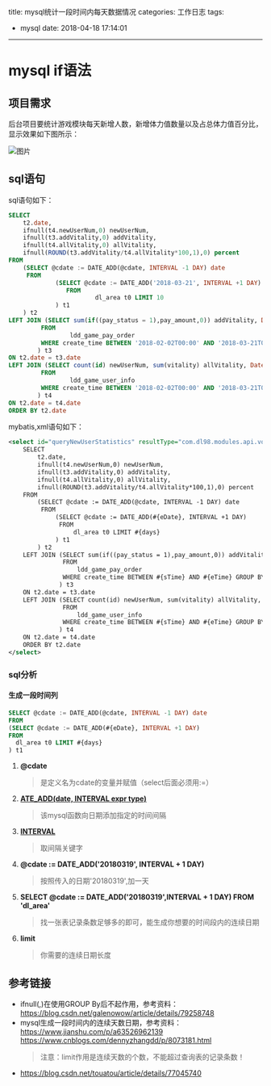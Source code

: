 title: mysql统计一段时间内每天数据情况
categories: 工作日志
tags:
  - mysql
date: 2018-04-18 17:14:01
---
#  mysql if语法

##  项目需求

后台项目要统计游戏模块每天新增人数，新增体力值数量以及占总体力值百分比，显示效果如下图所示：

![图片](/images/game_highcharts.png)
##  sql语句
sql语句如下：
```sql
SELECT
    t2.date,
    ifnull(t4.newUserNum,0) newUserNum,
    ifnull(t3.addVitality,0) addVitality,
    ifnull(t4.allVitality,0) allVitality,
    ifnull(ROUND(t3.addVitality/t4.allVitality*100,1),0) percent
FROM
    (SELECT @cdate := DATE_ADD(@cdate, INTERVAL -1 DAY) date
     FROM
             (SELECT @cdate := DATE_ADD('2018-03-21', INTERVAL +1 DAY)
                FROM
                        dl_area t0 LIMIT 10
             ) t1
    ) t2
LEFT JOIN (SELECT sum(if((pay_status = 1),pay_amount,0)) addVitality, DATE(create_time) date
         FROM
                 ldd_game_pay_order
         WHERE create_time BETWEEN '2018-02-02T00:00' AND '2018-03-21T00:00' GROUP BY date
        ) t3
ON t2.date = t3.date
LEFT JOIN (SELECT count(id) newUserNum, sum(vitality) allVitality, Date(create_time) date
         FROM
                 ldd_game_user_info
         WHERE create_time BETWEEN '2018-02-02T00:00' AND '2018-03-21T00:00' GROUP BY date
        ) t4
ON t2.date = t4.date
ORDER BY t2.date
```

mybatis,xml语句如下：
```xml
<select id="queryNewUserStatistics" resultType="com.dl98.modules.api.vo.GameStatisticsVo">
    SELECT
        t2.date,
        ifnull(t4.newUserNum,0) newUserNum,
        ifnull(t3.addVitality,0) addVitality,
        ifnull(t4.allVitality,0) allVitality,
        ifnull(ROUND(t3.addVitality/t4.allVitality*100,1),0) percent
    FROM
        (SELECT @cdate := DATE_ADD(@cdate, INTERVAL -1 DAY) date
         FROM
             (SELECT @cdate := DATE_ADD(#{eDate}, INTERVAL +1 DAY)
              FROM
                  dl_area t0 LIMIT #{days}
             ) t1
        ) t2
    LEFT JOIN (SELECT sum(if((pay_status = 1),pay_amount,0)) addVitality, DATE(create_time) date
               FROM
                   ldd_game_pay_order
               WHERE create_time BETWEEN #{sTime} AND #{eTime} GROUP BY date
              ) t3
    ON t2.date = t3.date
    LEFT JOIN (SELECT count(id) newUserNum, sum(vitality) allVitality, Date(create_time) date
               FROM
                   ldd_game_user_info
               WHERE create_time BETWEEN #{sTime} AND #{eTime} GROUP BY date
              ) t4
    ON t2.date = t4.date
    ORDER BY t2.date
</select>
```
###  sql分析
####  生成一段时间列  
```sql
SELECT @cdate := DATE_ADD(@cdate, INTERVAL -1 DAY) date
FROM
(SELECT @cdate := DATE_ADD(#{eDate}, INTERVAL +1 DAY)
FROM
  dl_area t0 LIMIT #{days}
) t1
```
1. **@cdate**   
    > 是定义名为cdate的变量并赋值（select后面必须用:=）  
2. **[ATE_ADD(date, INTERVAL expr type)](http://www.w3school.com.cn/sql/func_date_add.asp)** 
    > 该mysql函数向日期添加指定的时间间隔  
3. **[INTERVAL](https://blog.csdn.net/arenzhj/article/details/16902141)**  
    > 取间隔关键字
4. **@cdate := DATE_ADD('20180319', INTERVAL + 1 DAY)**  
    > 按照传入的日期'20180319',加一天  
5. **SELECT @cdate := DATE_ADD('20180319',INTERVAL + 1 DAY) FROM 'dl_area'**  
    > 找一张表记录条数足够多的即可，能生成你想要的时间段内的连续日期  
6. **limit**  
    > 你需要的连续日期长度
##  参考链接

* ifnull(,)在使用GROUP By后不起作用，参考资料：<https://blog.csdn.net/galenowow/article/details/79258748>  
* mysql生成一段时间内的连续天数日期，参考资料：
<https://www.jianshu.com/p/a63526962139>  
<https://www.cnblogs.com/dennyzhangdd/p/8073181.html>  
    > 注意：limit作用是连续天数的个数，不能超过查询表的记录条数！
* <https://blog.csdn.net/touatou/article/details/77045740>